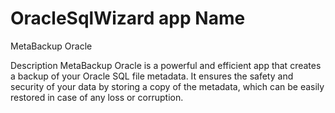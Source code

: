 # OracleSqlWizard app Name

MetaBackup Oracle 

Description 
MetaBackup Oracle is a powerful and efficient app 
that creates a backup of your Oracle SQL file metadata. 
It ensures the safety and security of your data by 
storing a copy of the metadata, which can be easily 
restored in case of any loss or corruption.
